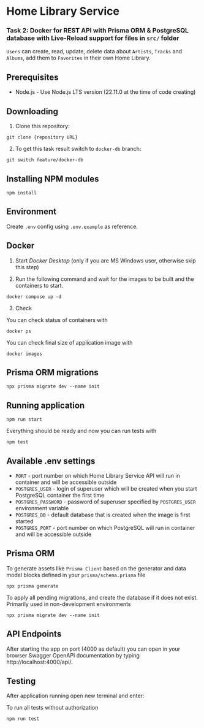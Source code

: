 # Home Library Service

### Task 2: Docker for REST API with Prisma ORM & PostgreSQL database with Live-Reload support for files in `src/` folder

`Users` can create, read, update, delete data about `Artists`, `Tracks` and `Albums`, add them to `Favorites` in their own Home Library.


## Prerequisites

- Node.js - Use Node.js LTS version (22.11.0 at the time of code creating)

## Downloading

1. Clone this repository:
```
git clone {repository URL}
```
2. To get this task result switch to `docker-db` branch:
```
git switch feature/docker-db
```

## Installing NPM modules

```
npm install
```

## Environment

Create `.env` config using `.env.example` as reference.

## Docker

1. Start _Docker Desktop_ (only if you are MS Windows user, otherwise skip this step)

2. Run the following command and wait for the images to be built and the containers to start.
```
docker compose up -d
```
3. Check

You can check status of containers with
```
docker ps
```
You can check final size of application image with
```
docker images
```

## Prisma ORM migrations
```
npx prisma migrate dev --name init
```

## Running application

```
npm run start
```
Everything should be ready and now you can run tests with
```
npm test
```

## Available .env settings

- `PORT` - port number on which Home Library Service API will run in container and will be accessible outside
- `POSTGRES_USER` - login of superuser which will be created when you start PostgreSQL container the first time
- `POSTGRES_PASSWORD` - password of superuser specified by `POSTGRES_USER` environment variable
- `POSTGRES_DB` - default database that is created when the image is first started
- `POSTGRES_PORT` - port number on which PostgreSQL will run in container and will be accessible outside

## Prisma ORM

To generate assets like `Prisma Client` based on the generator and data model blocks defined in your `prisma/schema.prisma` file

```
npx prisma generate
```

To apply all pending migrations, and create the database if it does not exist. Primarily used in non-development environments

```
npx prisma migrate dev --name init
```

## API Endpoints

After starting the app on port (4000 as default) you can open
in your browser Swagger OpenAPI documentation by typing http://localhost:4000/api/.

## Testing

After application running open new terminal and enter:

To run all tests without authorization

```
npm run test
```
